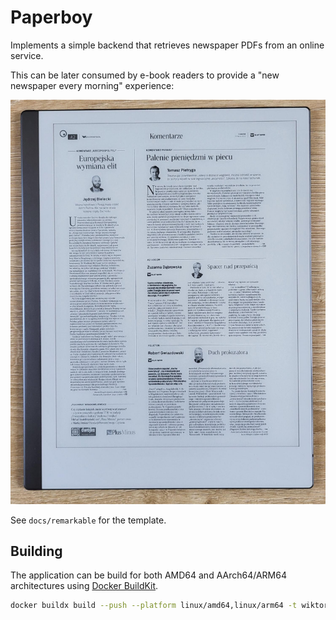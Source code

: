 # Paperboy

Implements a simple backend that retrieves newspaper PDFs from an
online service.

This can be later consumed by e-book readers to provide a "new
newspaper every morning" experience:

![Newspaper PDF as shown on Remarkable 2 tablet](docs/newspaper.png)

See `docs/remarkable` for the template.

## Building

The application can be build for both AMD64 and AArch64/ARM64
architectures using [Docker
BuildKit](https://docs.docker.com/develop/develop-images/build_enhancements/).

```sh
docker buildx build --push --platform linux/amd64,linux/arm64 -t wiktork/paperboy .
```
